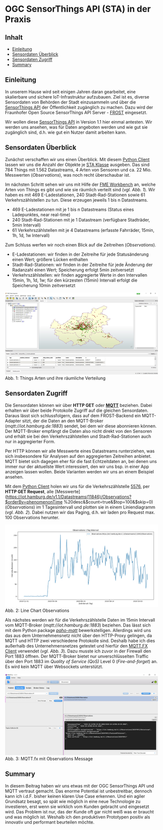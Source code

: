 #

OGC SensorThings API (STA) in der Praxis
========================================

## Inhalt
* [Einleitung](#einleitung)
* [Sensordaten Überblick](#sensordaten-überblick)
* [Sensordaten Zugriff](#sensordaten-zugriff)
* [Summary](#summary)


## Einleitung
In unserem Hause wird seit einigen Jahren daran gearbeitet, eine skalierbare und sichere IoT-Infrastruktur aufzubauen. Ziel ist es, diverse Sensordaten von Behörden der Stadt einzusammeln und über die [SensorThings API](https://github.com/opengeospatial/sensorthings) der Öffentlichkeit zugänglich zu machen. Dazu wird der Fraunhofer Open Source SensorThings API Server - [FROST](https://www.iosb.fraunhofer.de/servlet/is/80113/) eingesetzt.

Wir wollen diese [SensorThings API](https://iot.hamburg.de/v1.1) in Version 1.1 hier einmal antesten. Wir werden uns ansehen, was für Daten angeboten werden und wie gut sie zugänglich sind, d.h. wie gut ein Nutzer damit arbeiten kann.


## Sensordaten Überblick
Zunächst verschaffen wir uns einen Überblick. Mit diesem [Python Client](src/staClient_1_overview.py) lassen wir uns die Anzahl der Objekte je [STA Klasse](https://fraunhoferiosb.github.io/FROST-Server/sensorthingsapi/STA-Data-Model.html) ausgeben. Das sind 784 Things mit 1.562 Datastreams, 4 Arten von Sensoren und ca. 22 Mio. Messwerten (*Observations*), was noch recht  überschaubar ist.

Im nächsten Schritt sehen wir uns mit Hilfe der [FME Workbench](fme/staThings.zip) an, welche Arten von Things es gibt und wie sie räumlich verteilt sind (*vgl. Abb. 1*). Wir haben es mit 469 E-Ladestationen, 240 Stadt-Rad-Stationen sowie 61 Verkehrszählstellen zu tun. Diese erzeugen jeweils 1 bis n Datastreams.

* 469 E-Ladestationen mit je 1 bis n Datastreams (Status eines Ladepunktes, near real-time)
* 240 Stadt-Rad-Stationen mit je 1 Datastream (verfügbare Stadträder, 5min Intervall)
* 61 Verkehrszählstellen mit je 4 Datastreams (erfasste Fahrräder, 15min, 1h, 1d, 1w Intervall)

Zum Schluss werfen wir noch einen Blick auf die Zeitreihen (*Observations*).

* E-Ladestationen: wir finden in der Zeitreihe für jede Statusänderung einen Wert; größere Lücken enthalten
* Stadt-Rad-Stationen: wir finden in der Zeitreihe für jede Änderung der Radanzahl einen Wert; Speicherung erfolgt 5min zeitversetzt
* Verkehrszählstellen: wir finden aggregierte Werte in den Intervallen 15min, 1h, 1d, 1w; für den kürzesten (15min) Intervall erfolgt die Speicherung 10min zeitversetzt

![Things.jpg](img/Things.jpg)
Abb. 1: Things Arten und ihre räumliche Verteilung


## Sensordaten Zugriff
Die Sensordaten können wir über **HTTP GET** oder [**MQTT**](https://mqtt.org/) beziehen. Dabei erhalten wir über beide Protokolle Zugriff auf die gleichen Sensordaten. Daraus lässt sich schlussfolgern, dass auf dem FROST-Backend ein MQTT-Adapter sitzt, der die Daten an den MQTT-Broker (*mqtt://iot.hamburg.de:1883*) sendet, bei dem wir diese abonnieren können. Der MQTT-Broker empfängt die Daten also nicht direkt von den Sensoren und erhält sie bei den Verkehrszählstellen und Stadt-Rad-Stationen auch nur in aggregierter Form.

Per HTTP können wir alle Messwerte eines Datastreams runterziehen, was sich insbesondere für Analysen auf den aggregierten Zeitreihen anbietet. MQTT bietet sich dagegen eher für die fast Echtzeitdaten an, bei denen uns immer nur der aktuellste Wert interessiert, den wir uns bsp. in einer App anzeigen lassen wollen. Beide Varianten werden wir uns an einem Beispiel ansehen.

Mit dem [Python Client](src/staClient_2_observations.py) holen wir uns für die Verkehrszählstelle [5576](https://iot.hamburg.de/v1.1/Things(5576)), per **HTTP GET Request**, alle [Messwerte](https://iot.hamburg.de/v1.1/Datastreams(11846)/Observations?$orderBy=phenomenonTime %20desc&$count=true&$top=100&$skip=0) (*Observations*) im 1 Tagesintervall und plotten sie in einem Liniendiagramm (*vgl. Abb. 2*). Dabei nutzen wir das Paging, d.h. wir laden pro Request max. 100 Observations herunter.

![chartObservations.jpg](img/chartObservations.jpg)
Abb. 2: Line Chart Observations

Als nächstes werden wir für die Verkehrszählstelle Daten im 15min Intervall vom MQTT-Broker (*mqtt://iot.hamburg.de:1883*) beziehen. Das lässt sich mit dem Python package [*paho-mqtt*](https://pypi.org/project/paho-mqtt/) bewerkstelligen. Allerdings wird uns das aus dem Unternehmensnetz nicht über den HTTP-Proxy gelingen, da MQTT und HTTP zwei verschiedene Protokolle sind. Deshalb habe ich dies außerhalb des Unternehmensnetzes getestet und hierfür den [MQTT.FX Client](https://mqttfx.jensd.de/index.php) verwendet (*vgl. Abb. 3*). Dazu musste ich zuvor in der Firewall den Port 1883 öffnen. Der MQTT-Broker bietet nur unverschlüsselten Traffic über den Port 1883 im *Quality of Service (QoS)* Level 0 (*Fire-and-forget*) an. Es wird kein MQTT über Websockets unterstützt.

![mqttfx.jpg](img/mqttfx.jpg)
Abb. 3: MQTT.fx mit Observations Message


## Summary
In diesem Beitrag haben wir uns etwas mit der OGC SensorThings API und MQTT vertraut gemacht. Das enorme Potential ist unbestreitbar, dennoch kann ich i.d.F. bisher keinen klaren Use Case erkennen. Und ein agiler Grundsatz besagt, so spät wie möglich in eine neue Technologie zu investieren, erst wenn sie wirklich vom Kunden gebracht und eingesetzt wird. Das Problem ist nur, das der Kunde oft gar nicht weiß was er braucht und was möglich ist. Weshalb ich den produktiven Prototypen positiv als innovativ und performant beurteilen möchte.
